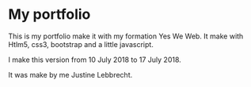 # My portfolio

This is my portfolio make it with my formation Yes We Web. It make with Htlm5, css3, bootstrap and a little javascript.

I make this version from 10 July 2018 to 17 July 2018.

It was make by me Justine Lebbrecht.
